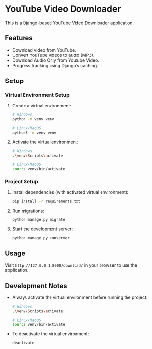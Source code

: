 # YouTube Video Downloader

This is a Django-based YouTube Video Downloader application.

## Features
- Download video from YouTube.
- Convert YouTube videos to audio (MP3).
- Download Audio Only from Youtube Video.
- Progress tracking using Django's caching.

## Setup

### Virtual Environment Setup
1. Create a virtual environment:
   ```bash
   # Windows
   python -m venv venv
   
   # Linux/MacOS
   python3 -m venv venv
   ```

2. Activate the virtual environment:
   ```bash
   # Windows
   .\venv\Scripts\activate
   
   # Linux/MacOS
   source venv/bin/activate
   ```

### Project Setup
1. Install dependencies (with activated virtual environment):
   ```bash
   pip install -r requirements.txt
   ```

2. Run migrations:
   ```bash
   python manage.py migrate
   ```

3. Start the development server:
   ```bash
   python manage.py runserver
   ```

## Usage
Visit `http://127.0.0.1:8000/download/` in your browser to use the application.

## Development Notes
- Always activate the virtual environment before running the project:
  ```bash
  # Windows
  .\venv\Scripts\activate
  
  # Linux/MacOS
  source venv/bin/activate
  ```
- To deactivate the virtual environment:
  ```bash
  deactivate
  ```
